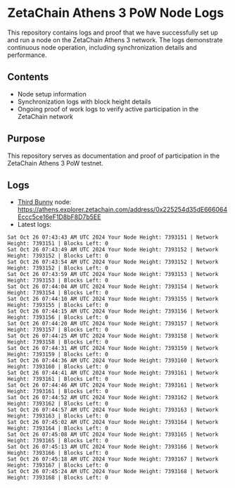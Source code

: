 # ZetaChain Athens 3 PoW Node Logs
This repository contains logs and proof that we have successfully set up and run a node on the ZetaChain Athens 3 network. The logs demonstrate continuous node operation, including synchronization details and performance.

## Contents
- Node setup information
- Synchronization logs with block height details
- Ongoing proof of work logs to verify active participation in the ZetaChain network

## Purpose
This repository serves as documentation and proof of participation in the ZetaChain Athens 3 PoW testnet.

## Logs

- [Third Bunny](https://thirdbunny.xyz/) node: https://athens.explorer.zetachain.com/address/0x225254d35dE666064Eccc5ce16eF1D8bF8D7b5EE
- Latest logs:
```
Sat Oct 26 07:43:43 AM UTC 2024 Your Node Height: 7393151 | Network Height: 7393151 | Blocks Left: 0
Sat Oct 26 07:43:49 AM UTC 2024 Your Node Height: 7393152 | Network Height: 7393152 | Blocks Left: 0
Sat Oct 26 07:43:54 AM UTC 2024 Your Node Height: 7393152 | Network Height: 7393152 | Blocks Left: 0
Sat Oct 26 07:43:59 AM UTC 2024 Your Node Height: 7393153 | Network Height: 7393153 | Blocks Left: 0
Sat Oct 26 07:44:04 AM UTC 2024 Your Node Height: 7393154 | Network Height: 7393154 | Blocks Left: 0
Sat Oct 26 07:44:10 AM UTC 2024 Your Node Height: 7393155 | Network Height: 7393155 | Blocks Left: 0
Sat Oct 26 07:44:15 AM UTC 2024 Your Node Height: 7393156 | Network Height: 7393156 | Blocks Left: 0
Sat Oct 26 07:44:20 AM UTC 2024 Your Node Height: 7393157 | Network Height: 7393157 | Blocks Left: 0
Sat Oct 26 07:44:25 AM UTC 2024 Your Node Height: 7393158 | Network Height: 7393158 | Blocks Left: 0
Sat Oct 26 07:44:31 AM UTC 2024 Your Node Height: 7393159 | Network Height: 7393159 | Blocks Left: 0
Sat Oct 26 07:44:36 AM UTC 2024 Your Node Height: 7393160 | Network Height: 7393160 | Blocks Left: 0
Sat Oct 26 07:44:41 AM UTC 2024 Your Node Height: 7393161 | Network Height: 7393161 | Blocks Left: 0
Sat Oct 26 07:44:46 AM UTC 2024 Your Node Height: 7393161 | Network Height: 7393161 | Blocks Left: 0
Sat Oct 26 07:44:52 AM UTC 2024 Your Node Height: 7393162 | Network Height: 7393162 | Blocks Left: 0
Sat Oct 26 07:44:57 AM UTC 2024 Your Node Height: 7393163 | Network Height: 7393163 | Blocks Left: 0
Sat Oct 26 07:45:02 AM UTC 2024 Your Node Height: 7393164 | Network Height: 7393164 | Blocks Left: 0
Sat Oct 26 07:45:08 AM UTC 2024 Your Node Height: 7393165 | Network Height: 7393165 | Blocks Left: 0
Sat Oct 26 07:45:13 AM UTC 2024 Your Node Height: 7393166 | Network Height: 7393166 | Blocks Left: 0
Sat Oct 26 07:45:18 AM UTC 2024 Your Node Height: 7393167 | Network Height: 7393167 | Blocks Left: 0
Sat Oct 26 07:45:24 AM UTC 2024 Your Node Height: 7393168 | Network Height: 7393168 | Blocks Left: 0
```
